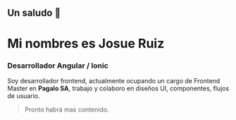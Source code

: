 ## Un saludo 👋
# Mi nombres es **Josue Ruiz**
### Desarrollador Angular / Ionic 

Soy desarrollador frontend, actualmente ocupando un cargo de Frontend Master en **Pagalo SA**, trabajo y colaboro en diseños UI, componentes, flujos de usuario. 

> Pronto habrá mas contenido.
